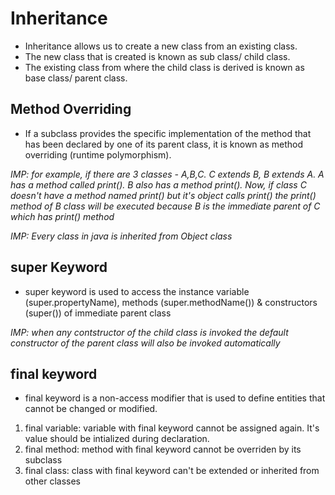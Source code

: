 # Inheritance

- Inheritance allows us to create a new class from an existing class.
- The new class that is created is known as sub class/ child class.
- The existing class from where the child class is derived is known as base class/ parent class.

## Method Overriding

- If a subclass provides the specific implementation of the method that has been declared by one of its parent class, it is known as method overriding (runtime polymorphism).

_IMP: for example, if there are 3 classes - A,B,C. C extends B, B extends A. A has a method called print(). B also has a method print(). Now, if class C doesn't have a method named print() but it's object calls print() the print() method of B class will be executed because B is the immediate parent of C which has print() method_

_IMP: Every class in java is inherited from Object class_

## super Keyword

- super keyword is used to access the instance variable (super.propertyName), methods (super.methodName()) & constructors (super()) of immediate parent class

_IMP: when any contstructor of the child class is invoked the default constructor of the parent class will also be invoked automatically_

## final keyword
- final keyword is a non-access modifier that is used to define entities that cannot be changed or modified.
1. final variable: variable with final keyword cannot be assigned again. It's value should be intialized during declaration.
2. final method: method with final keyword cannot be overriden by its subclass
3. final class: class with final keyword can't be extended or inherited from other classes


